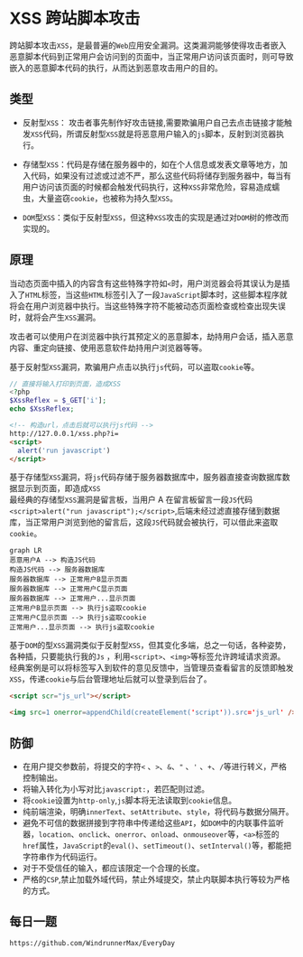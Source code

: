 # XSS 跨站脚本攻击

跨站脚本攻击`XSS`，是最普遍的`Web`应用安全漏洞。这类漏洞能够使得攻击者嵌入恶意脚本代码到正常用户会访问到的页面中，当正常用户访问该页面时，则可导致嵌入的恶意脚本代码的执行，从而达到恶意攻击用户的目的。

## 类型

- 反射型`XSS`： 攻击者事先制作好攻击链接,需要欺骗用户自己去点击链接才能触发`XSS`代码，所谓反射型`XSS`就是将恶意用户输入的`js`脚本，反射到浏览器执行。

- 存储型`XSS`：代码是存储在服务器中的，如在个人信息或发表文章等地方，加入代码，如果没有过滤或过滤不严，那么这些代码将储存到服务器中，每当有用户访问该页面的时候都会触发代码执行，这种`XSS`非常危险，容易造成蠕虫，大量盗窃`cookie`，也被称为持久型`XSS`。

- `DOM`型`XSS`：类似于反射型`XSS`，但这种`XSS`攻击的实现是通过对`DOM`树的修改而实现的。

## 原理

当动态页面中插入的内容含有这些特殊字符如`<`时，用户浏览器会将其误认为是插入了`HTML`标签，当这些`HTML`标签引入了一段`JavaScript`脚本时，这些脚本程序就将会在用户浏览器中执行。当这些特殊字符不能被动态页面检查或检查出现失误时，就将会产生`XSS`漏洞。

攻击者可以使用户在浏览器中执行其预定义的恶意脚本，劫持用户会话，插入恶意内容、重定向链接、使用恶意软件劫持用户浏览器等等。

基于反射型`XSS`漏洞，欺骗用户点击以执行`js`代码，可以盗取`cookie`等。

```php
// 直接将输入打印到页面，造成XSS
<?php
$XssReflex = $_GET['i'];
echo $XssReflex;
```

```html
<!-- 构造url，点击后就可以执行js代码 -->
http://127.0.0.1/xss.php?i=
<script>
  alert('run javascript')
</script>
```

基于存储型`XSS`漏洞，将`js`代码存储于服务器数据库中，服务器直接查询数据库数据显示到页面，即造成`XSS`  
最经典的存储型`XSS`漏洞是留言板，当用户 A 在留言板留言一段`JS`代码`<script>alert("run javascript");</script>`,后端未经过滤直接存储到数据库，当正常用户浏览到他的留言后，这段`JS`代码就会被执行，可以借此来盗取`cookie`。

```
graph LR
恶意用户A --> 构造JS代码
构造JS代码 --> 服务器数据库
服务器数据库 --> 正常用户B显示页面
服务器数据库 --> 正常用户C显示页面
服务器数据库 --> 正常用户...显示页面
正常用户B显示页面 --> 执行js盗取cookie
正常用户C显示页面 --> 执行js盗取cookie
正常用户...显示页面 --> 执行js盗取cookie
```

基于`DOM`的型`XSS`漏洞类似于反射型`XSS`，但其变化多端，总之一句话，各种姿势，各种插，只要能执行我的`Js` ，利用`<script>`、`<img>`等标签允许跨域请求资源。  
经典案例是可以将标签写入到软件的意见反馈中，当管理员查看留言的反馈即触发`XSS`，传递`cookie`与后台管理地址后就可以登录到后台了。

```html
<script scr="js_url"></script>
```

```html
<img src=1 onerror=appendChild(createElement('script')).src='js_url' />
```

## 防御

- 在用户提交参数前，将提交的字符`<` 、`>`、`&`、`"` 、`'` 、`+`、`/`等进行转义，严格控制输出。
- 将输入转化为小写对比`javascript:`，若匹配则过滤。
- 将`cookie`设置为`http-only`,`js`脚本将无法读取到`cookie`信息。
- 纯前端渲染，明确`innerText`、`setAttribute`、`style`，将代码与数据分隔开。
- 避免不可信的数据拼接到字符串中传递给这些`API`，如`DOM`中的内联事件监听器，`location`、`onclick`、`onerror`、`onload`、`onmouseover`等，`<a>`标签的`href`属性，`JavaScript`的`eval()`、`setTimeout()`、`setInterval()`等，都能把字符串作为代码运行。
- 对于不受信任的输入，都应该限定一个合理的长度。
- 严格的`CSP`,禁止加载外域代码，禁止外域提交，禁止内联脚本执行等较为严格的方式。

## 每日一题

```
https://github.com/WindrunnerMax/EveryDay
```
